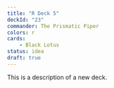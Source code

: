 ```yaml
---
title: "R Deck 5"
deckId: "23"
commander: The Prismatic Piper
colors: r
cards:
    - Black Lotus
status: idea
draft: true
---
```


This is a description of a new deck.
